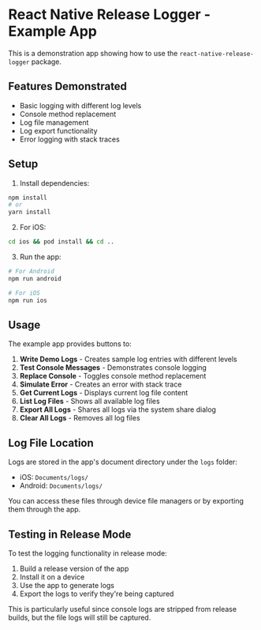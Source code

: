 # React Native Release Logger - Example App

This is a demonstration app showing how to use the `react-native-release-logger` package.

## Features Demonstrated

- Basic logging with different log levels
- Console method replacement
- Log file management
- Log export functionality
- Error logging with stack traces

## Setup

1. Install dependencies:
```bash
npm install
# or
yarn install
```

2. For iOS:
```bash
cd ios && pod install && cd ..
```

3. Run the app:
```bash
# For Android
npm run android

# For iOS
npm run ios
```

## Usage

The example app provides buttons to:

1. **Write Demo Logs** - Creates sample log entries with different levels
2. **Test Console Messages** - Demonstrates console logging
3. **Replace Console** - Toggles console method replacement
4. **Simulate Error** - Creates an error with stack trace
5. **Get Current Logs** - Displays current log file content
6. **List Log Files** - Shows all available log files
7. **Export All Logs** - Shares all logs via the system share dialog
8. **Clear All Logs** - Removes all log files

## Log File Location

Logs are stored in the app's document directory under the `logs` folder:
- iOS: `Documents/logs/`
- Android: `Documents/logs/`

You can access these files through device file managers or by exporting them through the app.

## Testing in Release Mode

To test the logging functionality in release mode:

1. Build a release version of the app
2. Install it on a device
3. Use the app to generate logs
4. Export the logs to verify they're being captured

This is particularly useful since console logs are stripped from release builds, but the file logs will still be captured.
